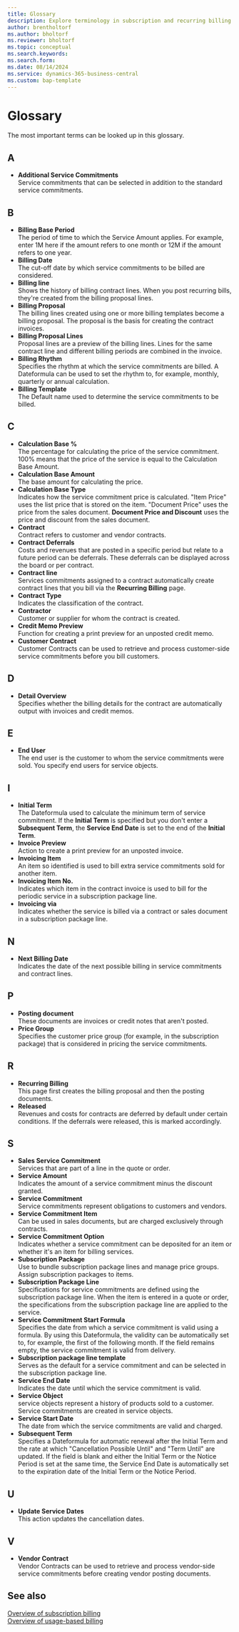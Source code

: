 ```yaml
---
title: Glossary 
description: Explore terminology in subscription and recurring billing.
author: brentholtorf
ms.author: bholtorf
ms.reviewer: bholtorf
ms.topic: conceptual
ms.search.keywords: 
ms.search.form: 
ms.date: 08/14/2024
ms.service: dynamics-365-business-central
ms.custom: bap-template
---
```


# Glossary

The most important terms can be looked up in this glossary.

## A

* **Additional Service Commitments** <br/> Service commitments that can be selected in addition to the standard service commitments.

## B

* **Billing Base Period** <br/> The period of time to which the Service Amount applies. For example, enter 1M here if the amount refers to one month or 12M if the amount refers to one year.
* **Billing Date** <br/> The cut-off date by which service commitments to be billed are considered.
* **Billing line** <br/> Shows the history of billing contract lines. When you post recurring bills, they're created from the billing proposal lines.
* **Billing Proposal** <br/> The billing lines created using one or more billing templates become a billing proposal. The proposal is the basis for creating the contract invoices.
* **Billing Proposal Lines** <br/> Proposal lines are a preview of the billing lines. Lines for the same contract line and different billing periods are combined in the invoice.
* **Billing Rhythm** <br/> Specifies the rhythm at which the service commitments are billed. A Dateformula can be used to set the rhythm to, for example, monthly, quarterly or annual calculation.
* **Billing Template** <br/> The Default name used to determine the service commitments to be billed.

## C

* **Calculation Base %** <br/> The percentage for calculating the price of the service commitment. 100% means that the price of the service is equal to the Calculation Base Amount.
* **Calculation Base Amount** <br/> The base amount for calculating the price.
* **Calculation Base Type** <br/> Indicates how the service commitment price is calculated. "Item Price" uses the list price that is stored on the item. "Document Price" uses the price from the sales document. **Document Price and Discount** uses the price and discount from the sales document.
* **Contract** <br/> Contract refers to customer and vendor contracts.
* **Contract Deferrals** <br/> Costs and revenues that are posted in a specific period but relate to a future period can be deferrals. These deferrals can be displayed across the board or per contract.
* **Contract line** <br/> Services commitments assigned to a contract automatically create contract lines that you bill via the **Recurring Billing** page.
* **Contract Type** <br/> Indicates the classification of the contract.
* **Contractor** <br/> Customer or supplier for whom the contract is created.
* **Credit Memo Preview** <br/> Function for creating a print preview for an unposted credit memo.
* **Customer Contract** <br/> Customer Contracts can be used to retrieve and process customer-side service commitments before you bill customers.

## D

* **Detail Overview** <br/> Specifies whether the billing details for the contract are automatically output with invoices and credit memos.

## E

* **End User** <br/> The end user is the customer to whom the service commitments were sold. You specify end users for service objects.

## I

* **Initial Term** <br/> The Dateformula used to calculate the minimum term of service commitment. If the **Initial Term** is specified but you don't enter a **Subsequent Term**, the **Service End Date** is set to the end of the **Initial Term**.
* **Invoice Preview** <br/> Action to create a print preview for an unposted invoice.
* **Invoicing Item** <br/> An item so identified is used to bill extra service commitments sold for another item.
* **Invoicing Item No.** <br/> Indicates which item in the contract invoice is used to bill for the periodic service in a subscription package line.
* **Invoicing via** <br/> Indicates whether the service is billed via a contract or sales document in a subscription package line.

## N

* **Next Billing Date** <br/> Indicates the date of the next possible billing in service commitments and contract lines.

## P

* **Posting document** <br/> These documents are invoices or credit notes that aren't posted.
* **Price Group** <br/> Specifies the customer price group (for example, in the subscription package) that is considered in pricing the service commitments.

## R

* **Recurring Billing** <br/> This page first creates the billing proposal and then the posting documents.
* **Released** <br/> Revenues and costs for contracts are deferred by default under certain conditions. If the deferrals were released, this is marked accordingly.

## S

* **Sales Service Commitment** <br/> Services that are part of a line in the quote or order.
* **Service Amount** <br/> Indicates the amount of a service commitment minus the discount granted.
* **Service Commitment** <br/> Service commitments represent obligations to customers and vendors.
* **Service Commitment Item** <br/> Can be used in sales documents, but are charged exclusively through contracts.
* **Service Commitment Option** <br/> Indicates whether a service commitment can be deposited for an item or whether it's an item for billing services.
* **Subscription Package** <br/> Use to bundle subscription package lines and manage price groups. Assign subscription packages to items.
* **Subscription Package Line** <br/> Specifications for service commitments are defined using the subscription package line. When the item is entered in a quote or order, the specifications from the subscription package line are applied to the service.
* **Service Commitment Start Formula** <br/> Specifies the date from which a service commitment is valid using a formula. By using this Dateformula, the validity can be automatically set to, for example, the first of the following month. If the field remains empty, the service commitment is valid from delivery.
* **Subscription package line template** <br/> Serves as the default for a service commitment and can be selected in the subscription package line.
* **Service End Date** <br/> Indicates the date until which the service commitment is valid.
* **Service Object** <br/> service objects represent a history of products sold to a customer. Service commitments are created in service objects.
* **Service Start Date** <br/> The date from which the service commitments are valid and charged.
* **Subsequent Term** <br/> Specifies a Dateformula for automatic renewal after the Initial Term and the rate at which "Cancellation Possible Until" and "Term Until" are updated. If the field is blank and either the Initial Term or the Notice Period is set at the same time, the Service End Date is automatically set to the expiration date of the Initial Term or the Notice Period.

## U

* **Update Service Dates** <br/> This action updates the cancellation dates.

## V

* **Vendor Contract** <br/> Vendor Contracts can be used to retrieve and process vendor-side service commitments before creating vendor posting documents.

## See also

[Overview of subscription billing](welcome.md)  
[Overview of usage-based billing](../UBB/welcome.md)